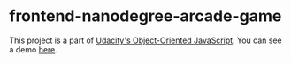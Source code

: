 frontend-nanodegree-arcade-game
===============================

This project is a part of [Udacity's Object-Oriented JavaScript](https://www.udacity.com/course/object-oriented-javascript--ud015). You can see a demo [here](https://praneethmendu.github.io/frontend-nanodegree-arcade-game/).
